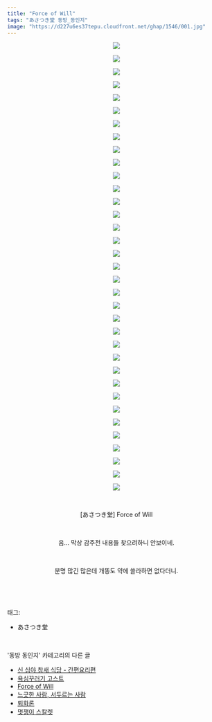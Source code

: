 ```yaml
---
title: "Force of Will"
tags: "あさつき堂 동방_동인지"
image: "https://d227u6es37tepu.cloudfront.net/ghap/1546/001.jpg"
---
```

<div class="article">
<p style="text-align: center; clear: none; float: none;"><img src="{{ site.imgserver6 }}/ghap/1546/001.jpg"/></p>
<p style="text-align: center; clear: none; float: none;"><img src="{{ site.imgserver6 }}/ghap/1546/002.jpg"/></p>
<p style="text-align: center; clear: none; float: none;"><img src="{{ site.imgserver6 }}/ghap/1546/003.jpg"/></p>
<p style="text-align: center; clear: none; float: none;"><img src="{{ site.imgserver6 }}/ghap/1546/004.jpg"/></p>
<p style="text-align: center; clear: none; float: none;"><img src="{{ site.imgserver6 }}/ghap/1546/005.jpg"/></p>
<p style="text-align: center; clear: none; float: none;"><img src="{{ site.imgserver6 }}/ghap/1546/006.jpg"/></p>
<p style="text-align: center; clear: none; float: none;"><img src="{{ site.imgserver6 }}/ghap/1546/007.jpg"/></p>
<p style="text-align: center; clear: none; float: none;"><img src="{{ site.imgserver6 }}/ghap/1546/008.jpg"/></p>
<p style="text-align: center; clear: none; float: none;"><img src="{{ site.imgserver6 }}/ghap/1546/009.jpg"/></p>
<p style="text-align: center; clear: none; float: none;"><img src="{{ site.imgserver6 }}/ghap/1546/010.jpg"/></p>
<p style="text-align: center; clear: none; float: none;"><img src="{{ site.imgserver6 }}/ghap/1546/011.jpg"/></p>
<p style="text-align: center; clear: none; float: none;"><img src="{{ site.imgserver6 }}/ghap/1546/012.jpg"/></p>
<p style="text-align: center; clear: none; float: none;"><img src="{{ site.imgserver6 }}/ghap/1546/013.jpg"/></p>
<p style="text-align: center; clear: none; float: none;"><img src="{{ site.imgserver6 }}/ghap/1546/014.jpg"/></p>
<p style="text-align: center; clear: none; float: none;"><img src="{{ site.imgserver6 }}/ghap/1546/015.jpg"/></p>
<p style="text-align: center; clear: none; float: none;"><img src="{{ site.imgserver6 }}/ghap/1546/016.jpg"/></p>
<p style="text-align: center; clear: none; float: none;"><img src="{{ site.imgserver6 }}/ghap/1546/017.jpg"/></p>
<p style="text-align: center; clear: none; float: none;"><img src="{{ site.imgserver6 }}/ghap/1546/018.jpg"/></p>
<p style="text-align: center; clear: none; float: none;"><img src="{{ site.imgserver6 }}/ghap/1546/019.jpg"/></p>
<p style="text-align: center; clear: none; float: none;"><img src="{{ site.imgserver6 }}/ghap/1546/020.jpg"/></p>
<p style="text-align: center; clear: none; float: none;"><img src="{{ site.imgserver6 }}/ghap/1546/021.jpg"/></p>
<p style="text-align: center; clear: none; float: none;"><img src="{{ site.imgserver6 }}/ghap/1546/022.jpg"/></p>
<p style="text-align: center; clear: none; float: none;"><img src="{{ site.imgserver6 }}/ghap/1546/023.jpg"/></p>
<p style="text-align: center; clear: none; float: none;"><img src="{{ site.imgserver6 }}/ghap/1546/024.jpg"/></p>
<p style="text-align: center; clear: none; float: none;"><img src="{{ site.imgserver6 }}/ghap/1546/025.jpg"/></p>
<p style="text-align: center; clear: none; float: none;"><img src="{{ site.imgserver6 }}/ghap/1546/026.jpg"/></p>
<p style="text-align: center; clear: none; float: none;"><img src="{{ site.imgserver6 }}/ghap/1546/027.jpg"/></p>
<p style="text-align: center; clear: none; float: none;"><img src="{{ site.imgserver6 }}/ghap/1546/028.jpg"/></p>
<p style="text-align: center; clear: none; float: none;"><img src="{{ site.imgserver6 }}/ghap/1546/029.jpg"/></p>
<p style="text-align: center; clear: none; float: none;"><img src="{{ site.imgserver6 }}/ghap/1546/030.jpg"/></p>
<p style="text-align: center; clear: none; float: none;"><img src="{{ site.imgserver6 }}/ghap/1546/031.jpg"/></p>
<p style="text-align: center; clear: none; float: none;"><img src="{{ site.imgserver6 }}/ghap/1546/032.jpg"/></p>
<p style="text-align: center; clear: none; float: none;"><img src="{{ site.imgserver6 }}/ghap/1546/033.jpg"/></p>
<p style="text-align: center; clear: none; float: none;"><img src="{{ site.imgserver6 }}/ghap/1546/034.jpg"/></p>
<p style="text-align: center; clear: none; float: none;"><img src="{{ site.imgserver6 }}/ghap/1546/035.jpg"/></p>
<p style="text-align: center; clear: none; float: none;"><br/></p>
<p style="text-align: center; clear: none; float: none;">[あさつき堂] Force of Will</p>
<p style="text-align: center; clear: none; float: none;"><br/></p>
<p style="text-align: center; clear: none; float: none;">음... 막상 감주전 내용들 찾으려하니 안보이네.</p>
<p style="text-align: center; clear: none; float: none;"><br/></p>
<p style="text-align: center; clear: none; float: none;">분명 많긴 많은데 개똥도 약에 쓸라하면 없다더니.</p>
<p><br/></p>
</div><br/>
<div class="tagTrail">
<p>태그: </p>
<ul>
<li>あさつき堂</li>
</ul>
</div><br/>
<div class="another">
<p>'동방 동인지' 카테고리의 다른 글</p>
<ul>
<li><a href="/ghap_1548">신 심야 참새 식당 - 간편요리편</a></li>
<li><a href="/ghap_1547">욕심꾸러기 고스트</a></li>
<li><a href="/ghap_1546">Force of Will</a></li>
<li><a href="/ghap_1545">느긋한 사람, 서두르는 사람</a></li>
<li><a href="/ghap_1544">퇴화론</a></li>
<li><a href="/ghap_1543">멋쟁이 스칼렛</a></li>
</ul>
</div><br/>
<div class="cb_module cb_fluid">
<div class="cb_wrt cb_profile">
</div><!-- commentList close -->
</div><br/>
